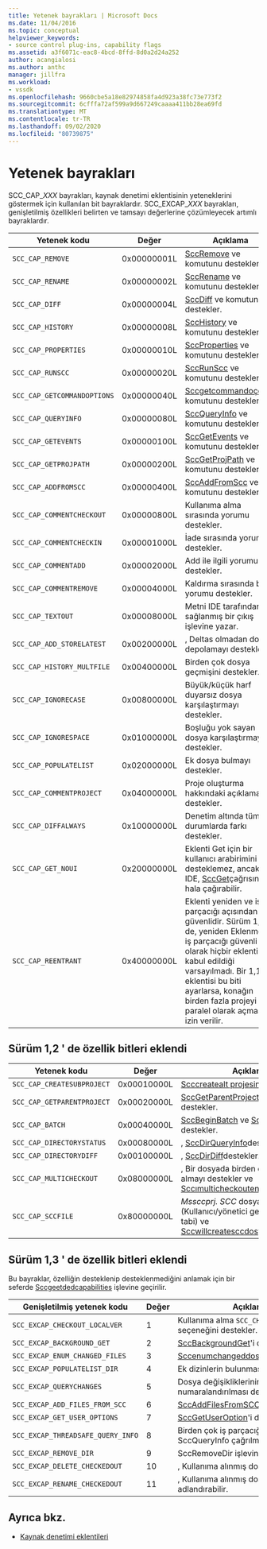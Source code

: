 ```yaml
---
title: Yetenek bayrakları | Microsoft Docs
ms.date: 11/04/2016
ms.topic: conceptual
helpviewer_keywords:
- source control plug-ins, capability flags
ms.assetid: a3f6071c-eac8-4bcd-8ffd-8d0a2d24a252
author: acangialosi
ms.author: anthc
manager: jillfra
ms.workload:
- vssdk
ms.openlocfilehash: 9660cbe5a18e82974858fa4d923a38fc73e773f2
ms.sourcegitcommit: 6cfffa72af599a9d667249caaaa411bb28ea69fd
ms.translationtype: MT
ms.contentlocale: tr-TR
ms.lasthandoff: 09/02/2020
ms.locfileid: "80739875"
---
```

# <a name="capability-flags"></a>Yetenek bayrakları
SCC_CAP_*XXX* bayrakları, kaynak denetimi eklentisinin yeteneklerini göstermek için kullanılan bit bayraklardır. SCC_EXCAP_*XXX* bayrakları, genişletilmiş özellikleri belirten ve tamsayı değerlerine çözümleyecek artımlı bayraklardır.

|Yetenek kodu|Değer|Açıklama|
|---------------------|-----------|-----------------|
|`SCC_CAP_REMOVE`|0x00000001L|[SccRemove](../extensibility/sccremove-function.md) ve komutunu destekler.|
|`SCC_CAP_RENAME`|0x00000002L|[SccRename](../extensibility/sccrename-function.md) ve komutunu destekler.|
|`SCC_CAP_DIFF`|0x00000004L|[SccDiff](../extensibility/sccdiff-function.md) ve komutunu destekler.|
|`SCC_CAP_HISTORY`|0x00000008L|[SccHistory](../extensibility/scchistory-function.md) ve komutunu destekler.|
|`SCC_CAP_PROPERTIES`|0x00000010L|[SccProperties](../extensibility/sccproperties-function.md) ve komutunu destekler.|
|`SCC_CAP_RUNSCC`|0x00000020L|[SccRunScc](../extensibility/sccrunscc-function.md) ve komutunu destekler.|
|`SCC_CAP_GETCOMMANDOPTIONS`|0x00000040L|[Sccgetcommandoçenve](../extensibility/sccgetcommandoptions-function.md) komutunu destekler.|
|`SCC_CAP_QUERYINFO`|0x00000080L|[SccQueryInfo](../extensibility/sccqueryinfo-function.md) ve komutunu destekler.|
|`SCC_CAP_GETEVENTS`|0x00000100L|[SccGetEvents](../extensibility/sccgetevents-function.md) ve komutunu destekler.|
|`SCC_CAP_GETPROJPATH`|0x00000200L|[SccGetProjPath](../extensibility/sccgetprojpath-function.md) ve komutunu destekler.|
|`SCC_CAP_ADDFROMSCC`|0x00000400L|[SccAddFromScc](../extensibility/sccaddfromscc-function.md) ve komutunu destekler.|
|`SCC_CAP_COMMENTCHECKOUT`|0x00000800L|Kullanıma alma sırasında yorumu destekler.|
|`SCC_CAP_COMMENTCHECKIN`|0x00001000L|İade sırasında yorumu destekler.|
|`SCC_CAP_COMMENTADD`|0x00002000L|Add ile ilgili yorumu destekler.|
|`SCC_CAP_COMMENTREMOVE`|0x00004000L|Kaldırma sırasında bir yorumu destekler.|
|`SCC_CAP_TEXTOUT`|0x00008000L|Metni IDE tarafından sağlanmış bir çıkış işlevine yazar.|
|`SCC_CAP_ADD_STORELATEST`|0x00200000L|, Deltas olmadan dosya depolamayı destekler.|
|`SCC_CAP_HISTORY_MULTFILE`|0x00400000L|Birden çok dosya geçmişini destekler.|
|`SCC_CAP_IGNORECASE`|0x00800000L|Büyük/küçük harf duyarsız dosya karşılaştırmayı destekler.|
|`SCC_CAP_IGNORESPACE`|0x01000000L|Boşluğu yok sayan dosya karşılaştırmayı destekler.|
|`SCC_CAP_POPULATELIST`|0x02000000L|Ek dosya bulmayı destekler.|
|`SCC_CAP_COMMENTPROJECT`|0x04000000L|Proje oluşturma hakkındaki açıklamaları destekler.|
|`SCC_CAP_DIFFALWAYS`|0x10000000L|Denetim altında tüm durumlarda farkı destekler.|
|`SCC_CAP_GET_NOUI`|0x20000000L|Eklenti Get için bir kullanıcı arabirimini desteklemez, ancak IDE, [SccGet](../extensibility/sccget-function.md)çağrısını hala çağırabilir.|
|`SCC_CAP_REENTRANT`|0x40000000L|Eklenti yeniden ve iş parçacığı açısından güvenlidir. Sürüm 1,0 ' de, yeniden Eklenme ve iş parçacığı güvenli olarak hiçbir eklentinin kabul edildiği varsayılmadı. Bir 1,1 eklentisi bu biti ayarlarsa, konağın birden fazla projeyi paralel olarak açmasına izin verilir.|

## <a name="capability-bits-added-in-version-12"></a>Sürüm 1,2 ' de özellik bitleri eklendi

|Yetenek kodu|Değer|Açıklama|
|---------------------|-----------|-----------------|
|`SCC_CAP_CREATESUBPROJECT`|0x00010000L|[Scccreatealt projesini](../extensibility/scccreatesubproject-function.md)destekler.|
|`SCC_CAP_GETPARENTPROJECT`|0x00020000L|[SccGetParentProjectPath](../extensibility/sccgetparentprojectpath-function.md)'i destekler.|
|`SCC_CAP_BATCH`|0x00040000L|[SccBeginBatch](../extensibility/sccbeginbatch-function.md) ve [SccEndBatch](../extensibility/sccendbatch-function.md)' i destekler.|
|`SCC_CAP_DIRECTORYSTATUS`|0x00080000L|, [SccDirQueryInfo](../extensibility/sccdirqueryinfo-function.md)destekler.|
|`SCC_CAP_DIRECTORYDIFF`|0x00100000L|, [SccDirDiff](../extensibility/sccdirdiff-function.md)destekler.|
|`SCC_CAP_MULTICHECKOUT`|0x08000000L|, Bir dosyada birden çok kullanıma almayı destekler ve [Sccımulticheckoutenabled](../extensibility/sccismulticheckoutenabled-function.md).|
|`SCC_CAP_SCCFILE`|0x80000000L|*Mssccprj. SCC* dosyasını (Kullanıcı/yönetici geçersiz kılma 'ya tabi) ve [Sccwillcreatesccdosyasına](../extensibility/sccwillcreatesccfile-function.md)destekler.|

## <a name="capability-bits-added-in-version-13"></a>Sürüm 1,3 ' de özellik bitleri eklendi
 Bu bayraklar, özelliğin desteklenip desteklenmediğini anlamak için bir seferde [Sccgeetdedcapabilities](../extensibility/sccgetextendedcapabilities-function.md) işlevine geçirilir.

|Genişletilmiş yetenek kodu|Değer|Açıklama|
|------------------------------|-----------|-----------------|
|`SCC_EXCAP_CHECKOUT_LOCALVER`|1|Kullanıma alma `SCC_CHECKOUT_LOCALVER` seçeneğini destekler.|
|`SCC_EXCAP_BACKGROUND_GET`|2|[SccBackgroundGet](../extensibility/sccbackgroundget-function.md)'i destekler.|
|`SCC_EXCAP_ENUM_CHANGED_FILES`|3|[Sccenumchangeddosyalarını](../extensibility/sccenumchangedfiles-function.md)destekler.|
|`SCC_EXCAP_POPULATELIST_DIR`|4|Ek dizinlerin bulunmasını destekler.|
|`SCC_EXCAP_QUERYCHANGES`|5|Dosya değişikliklerinin numaralandırılması destekler.|
|`SCC_EXCAP_ADD_FILES_FROM_SCC`|6|[SccAddFilesFromSCC](../extensibility/sccaddfilesfromscc-function.md)' i destekler.|
|`SCC_EXCAP_GET_USER_OPTIONS`|7|[SccGetUserOption](../extensibility/sccgetuseroption-function.md)'i destekler.|
|`SCC_EXCAP_THREADSAFE_QUERY_INFO`|8|Birden çok iş parçacığında SccQueryInfo çağrılmasını destekler.|
|`SCC_EXCAP_REMOVE_DIR`|9|SccRemoveDir işlevini destekler.|
|`SCC_EXCAP_DELETE_CHECKEDOUT`|10|, Kullanıma alınmış dosyaları silebilir.|
|`SCC_EXCAP_RENAME_CHECKEDOUT`|11|, Kullanıma alınmış dosyaları yeniden adlandırabilir.|

## <a name="see-also"></a>Ayrıca bkz.
- [Kaynak denetimi eklentileri](../extensibility/source-control-plug-ins.md)
